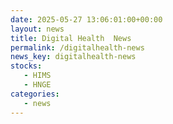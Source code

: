 ```yaml
---
date: 2025-05-27 13:06:01:00+00:00
layout: news
title: Digital Health  News
permalink: /digitalhealth-news
news_key: digitalhealth-news
stocks:
   - HIMS
   - HNGE
categories:
   - news
---
```

